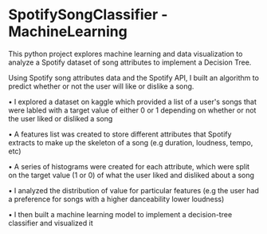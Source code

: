 # SpotifySongClassifier - MachineLearning

This python project explores machine learning and data visualization to analyze a Spotify dataset of song attributes to implement a Decision Tree.

Using Spotify song attributes data and the Spotify API, I built an algorithm to predict whether or not the user will like or dislike a song.

• I explored a dataset on kaggle which provided a list of a user's songs that were labled with a target value of either 0 or 1 depending on whether or not the user liked or disliked a song

• A features list was created to store different attributes that Spotify extracts to make up the skeleton of a song (e.g duration, loudness, tempo, etc)

• A series of histograms were created for each attribute, which were split on the target value (1 or 0) of what the user liked and disliked about a song

• I analyzed the distribution of value for particular features (e.g the user had a preference for songs with a higher danceability lower loudness)

• I then built a machine learning model to implement a decision-tree classifier and visualized it
